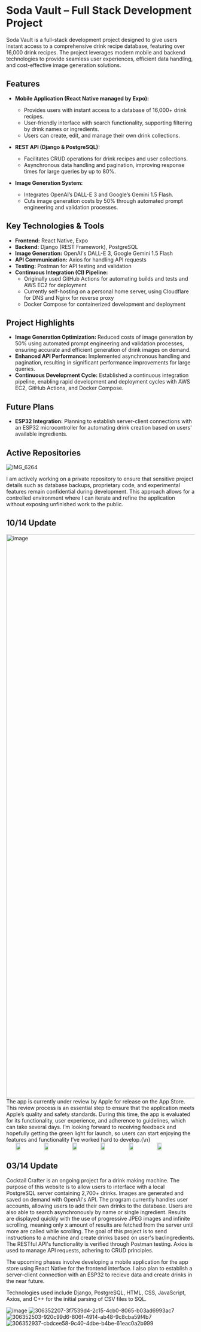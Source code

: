 # Soda Vault – Full Stack Development Project
Soda Vault is a full-stack development project designed to give users instant access to a comprehensive drink recipe database, featuring over 16,000 drink recipes. The project leverages modern mobile and backend technologies to provide seamless user experiences, efficient data handling, and cost-effective image generation solutions.

## Features
- **Mobile Application (React Native managed by Expo):**
  - Provides users with instant access to a database of 16,000+ drink recipes.
  - User-friendly interface with search functionality, supporting filtering by drink names or ingredients.
  - Users can create, edit, and manage their own drink collections.
  
- **REST API (Django & PostgreSQL):**
  - Facilitates CRUD operations for drink recipes and user collections.
  - Asynchronous data handling and pagination, improving response times for large queries by up to 80%.
  
- **Image Generation System:**
  - Integrates OpenAI’s DALL-E 3 and Google’s Gemini 1.5 Flash.
  - Cuts image generation costs by 50% through automated prompt engineering and validation processes.

## Key Technologies & Tools
- **Frontend:** React Native, Expo
- **Backend:** Django (REST Framework), PostgreSQL
- **Image Generation:** OpenAI's DALL-E 3, Google Gemini 1.5 Flash
- **API Communication:** Axios for handling API requests
- **Testing:** Postman for API testing and validation
- **Continuous Integration (CI) Pipeline:**
  - Originally used GitHub Actions for automating builds and tests and AWS EC2 for deployment
  - Currently self-hosting on a personal home server, using Cloudflare for DNS and Nginx for reverse proxy
  - Docker Compose for containerized development and deployment

## Project Highlights
- **Image Generation Optimization:** Reduced costs of image generation by 50% using automated prompt engineering and validation processes, ensuring accurate and efficient generation of drink images on demand.
- **Enhanced API Performance:** Implemented asynchronous handling and pagination, resulting in significant performance improvements for large queries.
- **Continuous Development Cycle:** Established a continuous integration pipeline, enabling rapid development and deployment cycles with AWS EC2, GitHub Actions, and Docker Compose.

## Future Plans
- **ESP32 Integration:** Planning to establish server-client connections with an ESP32 microcontroller for automating drink creation based on users' available ingredients.

## Active Repositories

![IMG_6264](https://github.com/MurkyPuma/CocktailCrafterDemo/assets/74885743/15d9b212-1f21-4dc1-a6d0-fab2db89a3b1)

I am actively working on a private repository to ensure that sensitive project details such as database backups, proprietary code, and experimental features remain confidential during development. This approach allows for a controlled environment where I can iterate and refine the application without exposing unfinished work to the public.

## 10/14 Update
<img width="1508" alt="image" src="https://github.com/user-attachments/assets/9839e4d0-2f54-4ae1-8bdc-b1235084149f">
The app is currently under review by Apple for release on the App Store. This review process is an essential step to ensure that the application meets Apple’s quality and safety standards. During this time, the app is evaluated for its functionality, user experience, and adherence to guidelines, which can take several days. I’m looking forward to receiving feedback and hopefully getting the green light for launch, so users can start enjoying the features and functionality I’ve worked hard to develop.{\n}


<div style="display: flex; justify-content: center; flex-wrap: wrap; margin: 0 auto;">
  <img src="https://github.com/user-attachments/assets/72bba6d4-8a4b-4ff3-b945-7aa7c578618f" width="15%" />
  <img src="https://github.com/user-attachments/assets/cd171109-dce4-4051-b8e6-1f87931354fa" width="15%" />
  <img src="https://github.com/user-attachments/assets/6e303791-d830-4439-914d-7fc29b714c38" width="15%" />
  <img src="https://github.com/user-attachments/assets/1c5d9509-22dc-4c98-bfde-2ee51a6b7632" width="15%" />
  <img src="https://github.com/user-attachments/assets/0d4a8fc9-be17-4efd-9622-54c2a7448609" width="15%" />
  <img src="https://github.com/user-attachments/assets/a03d3518-dd12-4e92-8109-0dc652cca519" width="15%" />
</div>

## 03/14 Update
Cocktail Crafter is an ongoing project for a drink making machine. The purpose of this website is to allow users to interface with a local PostgreSQL server containing 2,700+ drinks. Images are generated and saved on demand with OpenAI's API. The program currently handles user accounts, allowing users to add their own drinks to the database. Users are also able to search asynchronously by name or single ingredient. Results are displayed quickly with the use of progressive JPEG images and infinite scrolling, meaning only x amount of results are fetched from the server until more are called while scrolling. The goal of this project is to send instructions to a machine and create drinks based on user's bar/ingredients. The RESTful API's functionality is verified through Postman testing. Axios is used to manage API requests, adhering to CRUD principles.

The upcoming phases involve developing a mobile application for the app store using React Native for the frontend interface. I also plan to establish a server-client connection with an ESP32 to recieve data and create drinks in the near future.

Technologies used include Django, PostgreSQL, HTML, CSS, JavaScript, Axios, and C++ for the initial parsing of CSV files to SQL.

![image](https://github.com/MurkyPuma/CocktailCrafterDemo/assets/74885743/61776365-49c1-4fcb-9d93-315727dfb635)
![306352207-3f7539d4-2c15-4cb0-8065-b03ad6993ac7](https://github.com/MurkyPuma/CocktailCrafterDemo/assets/74885743/cdbfc04d-5cf7-41d2-960b-db14b81402bb)
![306352503-920c99d6-806f-4914-ab48-9c8cba59f4b7](https://github.com/MurkyPuma/CocktailCrafterDemo/assets/74885743/15012789-2fe6-48c5-8996-d7a1ceb1f243)
![306352937-cbdcee58-9c40-4dbe-b4be-61eac0a2b999](https://github.com/MurkyPuma/CocktailCrafterDemo/assets/74885743/b45b0e71-c4b2-415e-8e8f-c0bd2e38efd7)
